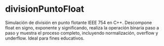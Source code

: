 # divisionPuntoFloat
Simulación de división en punto flotante IEEE 754 en C++. Descompone float en signo, exponente y significando, realiza la operación binaria paso a paso y muestra el proceso completo, incluyendo normalización, overflow y underflow. Ideal para fines educativos.
